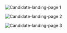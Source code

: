 ![Candidate-landing-page 1](https://user-images.githubusercontent.com/19725414/103448354-71c71f80-4c4d-11eb-8270-abb54d6d0f24.JPG)

![Candidate-landing-page 2](https://user-images.githubusercontent.com/19725414/103448388-d4b8b680-4c4d-11eb-9fc9-7b27fbbcd48f.JPG)

![Candidate-landing-page 3](https://user-images.githubusercontent.com/19725414/103448393-de421e80-4c4d-11eb-9f0e-22c9f2da805e.JPG)
